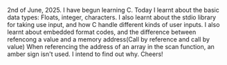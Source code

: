 2nd of June, 2025.
I have begun learning C.
Today I learnt about the basic data types: Floats, integer, characters.
I also learnt about the stdio library for taking use input, and how C handle different kinds of user inputs.
I also learnt about embedded format codes, and the difference between refencong a value and a memory address(Call by reference and call by value)
When referencing the address of an array in the scan function, an amber sign isn't used. I intend to find out why.
Cheers!
